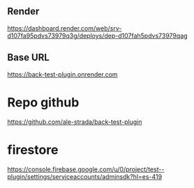 ## Render

https://dashboard.render.com/web/srv-d107fa95pdvs73979q3g/deploys/dep-d107fah5pdvs73979qag

## Base URL

https://back-test-plugin.onrender.com

# Repo github

https://github.com/ale-strada/back-test-plugin

# firestore

https://console.firebase.google.com/u/0/project/test--plugin/settings/serviceaccounts/adminsdk?hl=es-419
